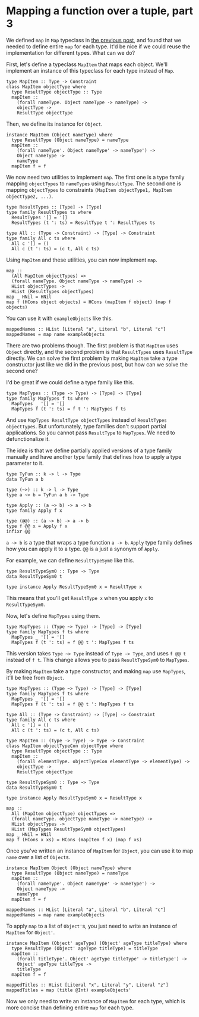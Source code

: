 # Mapping a function over a tuple, part 3

We defined `map` in `Map` typeclass in [the previous post](./tuple_map2.html), and found that we needed to define entire `map` for each type. It'd be nice if we could reuse the implementation for different types. What can we do?

First, let's define a typeclass `MapItem` that maps each object. We'll implement an instance of this typeclass for each type instead of `Map`.

```
type MapItem :: Type -> Constraint
class MapItem objectType where
  type ResultType objectType :: Type
  mapItem ::
    (forall nameType. Object nameType -> nameType) ->
    objectType ->
    ResultType objectType
```

Then, we define its instance for `Object`.

```
instance MapItem (Object nameType) where
  type ResultType (Object nameType) = nameType
  mapItem ::
    (forall nameType'. Object nameType' -> nameType') ->
    Object nameType ->
    nameType
  mapItem f = f
```

We now need two utilities to implement `map`. The first one is a type family mapping `objectTypes` to `nameTypes` using `ResultType`. The second one is mapping `objectTypes` to constraints `(MapItem objectType1, MapItem objectType2, ...)`.

```
type ResultTypes :: [Type] -> [Type]
type family ResultTypes ts where
  ResultTypes '[] = '[]
  ResultTypes (t ': ts) = ResultType t ': ResultTypes ts

type All :: (Type -> Constraint) -> [Type] -> Constraint
type family All c ts where
  All c '[] = ()
  All c (t ': ts) = (c t, All c ts)
```

Using `MapItem` and these utilities, you can now implement `map`.

```
map ::
  (All MapItem objectTypes) =>
  (forall nameType. Object nameType -> nameType) ->
  HList objectTypes ->
  HList (ResultTypes objectTypes)
map _ HNil = HNil
map f (HCons object objects) = HCons (mapItem f object) (map f objects)
```

You can use it with `exampleObjects` like this.

```
mappedNames :: HList [Literal "a", Literal "b", Literal "c"]
mappedNames = map name exampleObjects
```

There are two problems though. The first problem is that `MapItem` uses `Object` directly, and the second problem is that `ResultTypes` uses `ResultType` directly. We can solve the first problem by making `MapItem` take a type constructor just like we did in the previous post, but how can we solve the second one?

I'd be great if we could define a type family like this.

```
type MapTypes :: (Type -> Type) -> [Type] -> [Type]
type family MapTypes f ts where
  MapTypes _ '[] = '[]
  MapTypes f (t ': ts) = f t ': MapTypes f ts
```

And use `MapTypes ResultType objectTypes` instead of `ResultTypes objectTypes`. But unfortunately, type families don't support partial applications. So you cannot pass `ResultType` to `MapTypes`. We need to defunctionalize it.

The idea is that we define partially applied versions of a type family manually and have another type family that defines how to apply a type parameter to it.

```
type TyFun :: k -> l -> Type
data TyFun a b

type (~>) :: k -> l -> Type
type a ~> b = TyFun a b -> Type

type Apply :: (a ~> b) -> a -> b
type family Apply f x

type (@@) :: (a ~> b) -> a -> b
type f @@ x = Apply f x
infixr @@
```

`a ~> b` is a type that wraps a type function `a -> b`. `Apply` type family defines how you can apply it to a type. `@@` is a just a synonym of `Apply`.

For example, we can define `ResultTypeSym0` like this.

```
type ResultTypeSym0 :: Type ~> Type
data ResultTypeSym0 t

type instance Apply ResultTypeSym0 x = ResultType x
```

This means that you'll get `ResultType x` when you apply `x` to `ResultTypeSym0`.

Now, let's define `MapTypes` using them.

```
type MapTypes :: (Type ~> Type) -> [Type] -> [Type]
type family MapTypes f ts where
  MapTypes _ '[] = '[]
  MapTypes f (t ': ts) = f @@ t ': MapTypes f ts
```

This version takes `Type ~> Type` instead of `Type -> Type`, and uses `f @@ t` instead of `f t`. This change allows you to pass `ResultTypeSym0` to `MapTypes`.

By making `MapItem` take a type constructor, and making `map` use `MapTypes`, it'll be free from `Object`.

```
type MapTypes :: (Type ~> Type) -> [Type] -> [Type]
type family MapTypes f ts where
  MapTypes _ '[] = '[]
  MapTypes f (t ': ts) = f @@ t ': MapTypes f ts

type All :: (Type -> Constraint) -> [Type] -> Constraint
type family All c ts where
  All c '[] = ()
  All c (t ': ts) = (c t, All c ts)

type MapItem :: (Type -> Type) -> Type -> Constraint
class MapItem objectTypeCon objectType where
  type ResultType objectType :: Type
  mapItem ::
    (forall elementType. objectTypeCon elementType -> elementType) ->
    objectType ->
    ResultType objectType

type ResultTypeSym0 :: Type ~> Type
data ResultTypeSym0 t

type instance Apply ResultTypeSym0 x = ResultType x

map ::
  All (MapItem objectType) objectTypes =>
  (forall nameType. objectType nameType -> nameType) ->
  HList objectTypes ->
  HList (MapTypes ResultTypeSym0 objectTypes)
map _ HNil = HNil
map f (HCons x xs) = HCons (mapItem f x) (map f xs)
```

Once you've written an instance of `MapItem` for `Object`, you can use it to map `name` over a list of `Object`s.

```
instance MapItem Object (Object nameType) where
  type ResultType (Object nameType) = nameType
  mapItem ::
    (forall nameType'. Object nameType' -> nameType') ->
    Object nameType ->
    nameType
  mapItem f = f

mappedNames :: HList [Literal "a", Literal "b", Literal "c"]
mappedNames = map name exampleObjects
```

To apply `map` to a list of `Object'`s, you just need to write an instance of `MapItem` for `Object'`.

```
instance MapItem (Object' ageType) (Object' ageType titleType) where
  type ResultType (Object' ageType titleType) = titleType
  mapItem ::
    (forall titleType'. Object' ageType titleType' -> titleType') ->
    Object' ageType titleType ->
    titleType
  mapItem f = f

mappedTitles :: HList [Literal "x", Literal "y", Literal "z"]
mappedTitles = map (title @Int) exampleObjects'
```

Now we only need to write an instance of `MapItem` for each type, which is more concise than defining entire `map` for each type.
